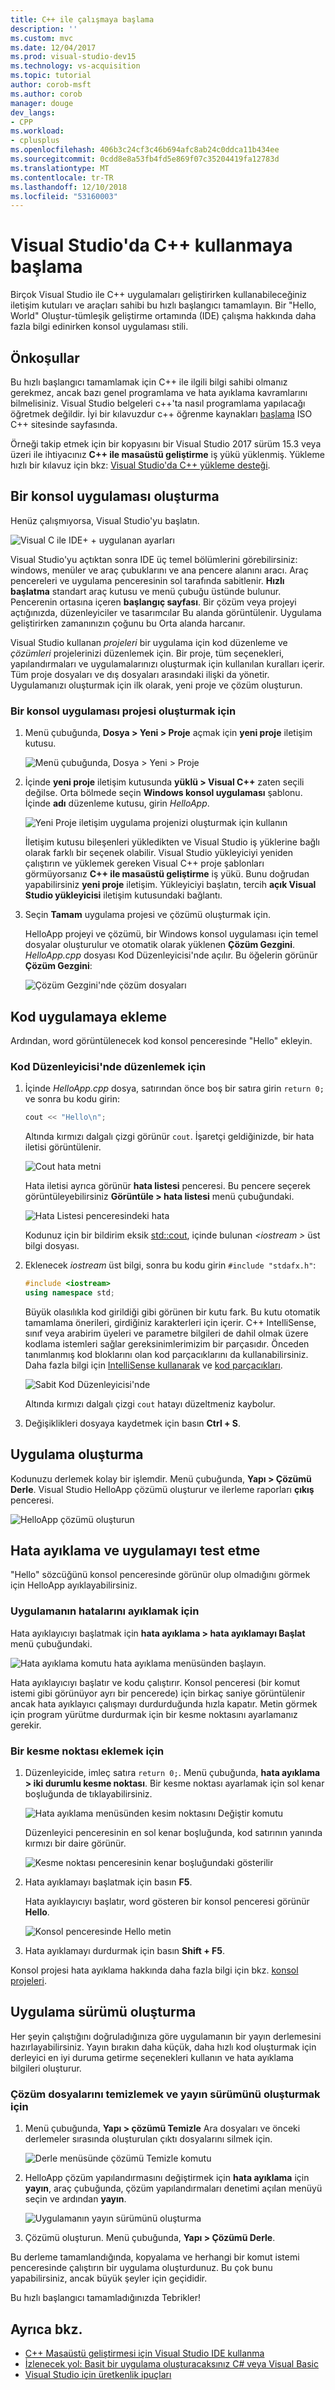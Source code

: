 ```yaml
---
title: C++ ile çalışmaya başlama
description: ''
ms.custom: mvc
ms.date: 12/04/2017
ms.prod: visual-studio-dev15
ms.technology: vs-acquisition
ms.topic: tutorial
author: corob-msft
ms.author: corob
manager: douge
dev_langs:
- CPP
ms.workload:
- cplusplus
ms.openlocfilehash: 406b3c24cf3c46b694afc8ab24c0ddca11b434ee
ms.sourcegitcommit: 0cdd8e8a53fb4fd5e869f07c35204419fa12783d
ms.translationtype: MT
ms.contentlocale: tr-TR
ms.lasthandoff: 12/10/2018
ms.locfileid: "53160003"
---
```

# <a name="get-started-with-c-in-visual-studio"></a>Visual Studio'da C++ kullanmaya başlama

Birçok Visual Studio ile C++ uygulamaları geliştirirken kullanabileceğiniz iletişim kutuları ve araçları sahibi bu hızlı başlangıcı tamamlayın. Bir "Hello, World" Oluştur-tümleşik geliştirme ortamında (IDE) çalışma hakkında daha fazla bilgi edinirken konsol uygulaması stili.

## <a name="prerequisites"></a>Önkoşullar

Bu hızlı başlangıcı tamamlamak için C++ ile ilgili bilgi sahibi olmanız gerekmez, ancak bazı genel programlama ve hata ayıklama kavramlarını bilmelisiniz. Visual Studio belgeleri c++'ta nasıl programlama yapılacağı öğretmek değildir. İyi bir kılavuzdur c++ öğrenme kaynakları [başlama](https://isocpp.org/get-started) ISO C++ sitesinde sayfasında.

Örneği takip etmek için bir kopyasını bir Visual Studio 2017 sürüm 15.3 veya üzeri ile ihtiyacınız **C++ ile masaüstü geliştirme** iş yükü yüklenmiş. Yükleme hızlı bir kılavuz için bkz: [Visual Studio'da C++ yükleme desteği](/cpp/build/vscpp-step-0-installation).

## <a name="create-a-console-app"></a>Bir konsol uygulaması oluşturma

Henüz çalışmıyorsa, Visual Studio'yu başlatın.

![Visual C ile IDE&#43; &#43; uygulanan ayarları](../ide/media/get-started-cpp-ide-layout.png)

Visual Studio'yu açtıktan sonra IDE üç temel bölümlerini görebilirsiniz: windows, menüler ve araç çubuklarını ve ana pencere alanını aracı. Araç pencereleri ve uygulama penceresinin sol tarafında sabitlenir. **Hızlı başlatma** standart araç kutusu ve menü çubuğu üstünde bulunur. Pencerenin ortasına içeren **başlangıç sayfası**. Bir çözüm veya projeyi açtığınızda, düzenleyiciler ve tasarımcılar Bu alanda görüntülenir. Uygulama geliştirirken zamanınızın çoğunu bu Orta alanda harcanır.

Visual Studio kullanan *projeleri* bir uygulama için kod düzenleme ve *çözümleri* projelerinizi düzenlemek için. Bir proje, tüm seçenekleri, yapılandırmaları ve uygulamalarınızı oluşturmak için kullanılan kuralları içerir. Tüm proje dosyaları ve dış dosyaları arasındaki ilişki da yönetir. Uygulamanızı oluşturmak için ilk olarak, yeni proje ve çözüm oluşturun.

### <a name="to-create-a-console-app-project"></a>Bir konsol uygulaması projesi oluşturmak için

1. Menü çubuğunda, **Dosya > Yeni > Proje** açmak için **yeni proje** iletişim kutusu.

   ![Menü çubuğunda, Dosya > Yeni > Proje](../ide/media/get-started-cpp-file-new-project-menu.png)

1. İçinde **yeni proje** iletişim kutusunda **yüklü > Visual C++** zaten seçili değilse. Orta bölmede seçin **Windows konsol uygulaması** şablonu. İçinde **adı** düzenleme kutusu, girin *HelloApp*.

   ![Yeni Proje iletişim uygulama projenizi oluşturmak için kullanın](../ide/media/get-started-cpp-new-project-dialog.png)

   İletişim kutusu bileşenleri yükledikten ve Visual Studio iş yüklerine bağlı olarak farklı bir seçenek olabilir. Visual Studio yükleyiciyi yeniden çalıştırın ve yüklemek gereken Visual C++ proje şablonları görmüyorsanız **C++ ile masaüstü geliştirme** iş yükü. Bunu doğrudan yapabilirsiniz **yeni proje** iletişim. Yükleyiciyi başlatın, tercih **açık Visual Studio yükleyicisi** iletişim kutusundaki bağlantı.

1. Seçin **Tamam** uygulama projesi ve çözümü oluşturmak için.

   HelloApp projeyi ve çözümü, bir Windows konsol uygulaması için temel dosyalar oluşturulur ve otomatik olarak yüklenen **Çözüm Gezgini**. *HelloApp.cpp* dosyası Kod Düzenleyicisi'nde açılır. Bu öğelerin görünür **Çözüm Gezgini**:

   ![Çözüm Gezgini'nde çözüm dosyaları](../ide/media/get-started-cpp-solution-explorer.png)

## <a name="add-code-to-the-app"></a>Kod uygulamaya ekleme

Ardından, word görüntülenecek kod konsol penceresinde "Hello" ekleyin.

### <a name="to-edit-code-in-the-editor"></a>Kod Düzenleyicisi'nde düzenlemek için

1. İçinde *HelloApp.cpp* dosya, satırından önce boş bir satıra girin `return 0;` ve sonra bu kodu girin:

   ```cpp
   cout << "Hello\n";
   ```

   Altında kırmızı dalgalı çizgi görünür `cout`. İşaretçi geldiğinizde, bir hata iletisi görüntülenir.

   ![Cout hata metni](../ide/media/get-started-cpp-intellisense-error.png)

   Hata iletisi ayrıca görünür **hata listesi** penceresi. Bu pencere seçerek görüntüleyebilirsiniz **Görüntüle > hata listesi** menü çubuğundaki.

   ![Hata Listesi penceresindeki hata](../ide/media/get-started-cpp-error-list.png)

   Kodunuz için bir bildirim eksik [std::cout](/cpp/standard-library/iostream), içinde bulunan  *\<iostream >* üst bilgi dosyası.

1. Eklenecek *iostream* üst bilgi, sonra bu kodu girin `#include "stdafx.h"`:

   ```cpp
   #include <iostream>
   using namespace std;
   ```

   Büyük olasılıkla kod girildiği gibi görünen bir kutu fark. Bu kutu otomatik tamamlama önerileri, girdiğiniz karakterleri için içerir. C++ IntelliSense, sınıf veya arabirim üyeleri ve parametre bilgileri de dahil olmak üzere kodlama istemleri sağlar gereksinimlerimizim bir parçasıdır. Önceden tanımlanmış kod bloklarını olan kod parçacıklarını da kullanabilirsiniz. Daha fazla bilgi için [IntelliSense kullanarak](../ide/using-intellisense.md) ve [kod parçacıkları](../ide/code-snippets.md).

   ![Sabit Kod Düzenleyicisi'nde](../ide/media/get-started-cpp-cout-fix.png)

   Altında kırmızı dalgalı çizgi `cout` hatayı düzeltmeniz kaybolur.

1. Değişiklikleri dosyaya kaydetmek için basın **Ctrl + S**.

## <a name="build-the-app"></a>Uygulama oluşturma

Kodunuzu derlemek kolay bir işlemdir. Menü çubuğunda, **Yapı > Çözümü Derle**. Visual Studio HelloApp çözümü oluşturur ve ilerleme raporları **çıkış** penceresi.

   ![HelloApp çözümü oluşturun](../ide/media/get-started-cpp-build-solution.gif)

## <a name="debug-and-test-the-app"></a>Hata ayıklama ve uygulamayı test etme

"Hello" sözcüğünü konsol penceresinde görünür olup olmadığını görmek için HelloApp ayıklayabilirsiniz.

### <a name="to-debug-the-app"></a>Uygulamanın hatalarını ayıklamak için

Hata ayıklayıcıyı başlatmak için **hata ayıklama > hata ayıklamayı Başlat** menü çubuğundaki.

![Hata ayıklama komutu hata ayıklama menüsünden başlayın.](../ide/media/get-started-cpp-start-debugging-menu.png)

Hata ayıklayıcıyı başlatır ve kodu çalıştırır. Konsol penceresi (bir komut istemi gibi görünüyor ayrı bir pencerede) için birkaç saniye görüntülenir ancak hata ayıklayıcı çalışmayı durdurduğunda hızla kapatır. Metin görmek için program yürütme durdurmak için bir kesme noktasını ayarlamanız gerekir.

### <a name="to-add-a-breakpoint"></a>Bir kesme noktası eklemek için

1. Düzenleyicide, imleç satıra `return 0;`. Menü çubuğunda, **hata ayıklama > iki durumlu kesme noktası**. Bir kesme noktası ayarlamak için sol kenar boşluğunda de tıklayabilirsiniz.

     ![Hata ayıklama menüsünden kesim noktasını Değiştir komutu](../ide/media/get-started-cpp-toggle-breakpoint-menu.png)

     Düzenleyici penceresinin en sol kenar boşluğunda, kod satırının yanında kırmızı bir daire görünür.

     ![Kesme noktası penceresinin kenar boşluğundaki gösterilir](../ide/media/get-started-cpp-breakpoint-set.png)

1. Hata ayıklamayı başlatmak için basın **F5**.

   Hata ayıklayıcıyı başlatır, word gösteren bir konsol penceresi görünür **Hello**.

   ![Konsol penceresinde Hello metin](../ide/media/get-started-cpp-helloapp-window.png)

1. Hata ayıklamayı durdurmak için basın **Shift + F5**.

Konsol projesi hata ayıklama hakkında daha fazla bilgi için bkz. [konsol projeleri](../debugger/debugging-preparation-console-projects.md).

## <a name="build-a-release-version-of-the-app"></a>Uygulama sürümü oluşturma

Her şeyin çalıştığını doğruladığınıza göre uygulamanın bir yayın derlemesini hazırlayabilirsiniz. Yayın bırakın daha küçük, daha hızlı kod oluşturmak için derleyici en iyi duruma getirme seçenekleri kullanın ve hata ayıklama bilgileri oluşturur.

### <a name="to-clean-the-solution-files-and-build-a-release-version"></a>Çözüm dosyalarını temizlemek ve yayın sürümünü oluşturmak için

1. Menü çubuğunda, **Yapı > çözümü Temizle** Ara dosyaları ve önceki derlemeler sırasında oluşturulan çıktı dosyalarını silmek için.

   ![Derle menüsünde çözümü Temizle komutu](../ide/media/get-started-cpp-clean-solution-menu.png)

1. HelloApp çözüm yapılandırmasını değiştirmek için **hata ayıklama** için **yayın**, araç çubuğunda, çözüm yapılandırmaları denetimi açılan menüyü seçin ve ardından **yayın**.

   ![Uygulamanın yayın sürümünü oluşturma](../ide/media/get-started-cpp-set-release-configuration.png)

1. Çözümü oluşturun. Menü çubuğunda, **Yapı > Çözümü Derle**.

Bu derleme tamamlandığında, kopyalama ve herhangi bir komut istemi penceresinde çalıştırın bir uygulama oluşturdunuz. Bu çok bunu yapabilirsiniz, ancak büyük şeyler için geçididir.

Bu hızlı başlangıcı tamamladığınızda Tebrikler!

## <a name="see-also"></a>Ayrıca bkz.

- [C++ Masaüstü geliştirmesi için Visual Studio IDE kullanma](/cpp/ide/using-the-visual-studio-ide-for-cpp-desktop-development)
- [İzlenecek yol: Basit bir uygulama oluşturacaksınız C# veya Visual Basic](../ide/walkthrough-create-a-simple-application-with-visual-csharp-or-visual-basic.md)
- [Visual Studio için üretkenlik ipuçları](../ide/productivity-tips-for-visual-studio.md)
